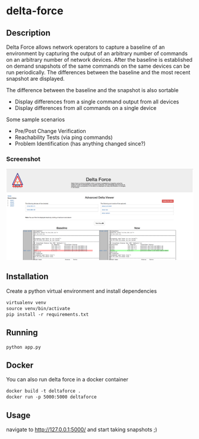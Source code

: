 # delta-force

## Description

Delta Force allows network operators to capture a baseline of an environment by capturing the output
of an arbitrary number of commands on an arbitrary number of network devices. After the baseline is established
on demand snapshots of the same commands on the same devices can be run periodically.  The differences between
the baseline and the most recent snapshot are displayed.

The difference between the baseline and the snapshot is also sortable

* Display differences from a single command output from all devices
* Display differences from all commands on a single device

 Some sample scenarios

 * Pre/Post Change Verification
 * Reachability Tests (via ping commands)
 * Problem Identification (has anything changed since?)

### Screenshot

![img](./static/img/screenshot.png "Viewing Diffs")
## Installation

Create a python virtual environment and install dependencies
```
virtualenv venv
source venv/bin/activate
pip install -r requirements.txt
```

## Running

```
python app.py
```

## Docker

You can also run delta force in a docker container

```
docker build -t deltaforce .
docker run -p 5000:5000 deltaforce

```

## Usage

navigate to http://127.0.0.1:5000/ and start taking snapshots ;)
